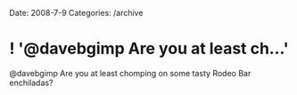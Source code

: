Date: 2008-7-9
Categories: /archive

# ! '@davebgimp Are you at least ch...'

@davebgimp Are you at least chomping on some tasty Rodeo Bar enchiladas?
